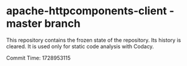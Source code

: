 # apache-httpcomponents-client - master branch

This repository contains the frozen state of the repository.
Its history is cleared. It is used only for static code
analysis with Codacy.

Commit Time: 1728953115
